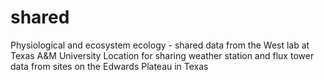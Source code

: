 # shared
Physiological and ecosystem ecology - shared data from the West lab at Texas A&amp;M University
Location for sharing weather station and flux tower data from sites on the Edwards Plateau in Texas

